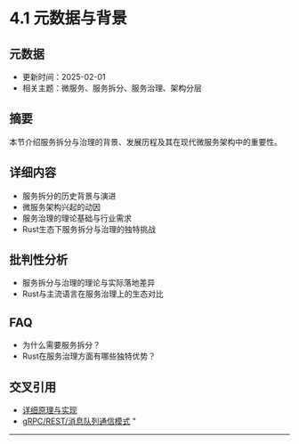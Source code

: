 ﻿# 4.1 元数据与背景

## 元数据

- 更新时间：2025-02-01
- 相关主题：微服务、服务拆分、服务治理、架构分层

## 摘要

本节介绍服务拆分与治理的背景、发展历程及其在现代微服务架构中的重要性。

## 详细内容

- 服务拆分的历史背景与演进
- 微服务架构兴起的动因
- 服务治理的理论基础与行业需求
- Rust生态下服务拆分与治理的独特挑战

## 批判性分析

- 服务拆分与治理的理论与实际落地差异
- Rust与主流语言在服务治理上的生态对比

## FAQ

- 为什么需要服务拆分？
- Rust在服务治理方面有哪些独特优势？

## 交叉引用

- [详细原理与实现](./4.2_详细原理与实现.md)
- [gRPC/REST/消息队列通信模式](../3.3.2_gRPC_REST_消息队列通信模式.md)
"

---
